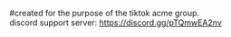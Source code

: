 #created for the purpose of the tiktok acme group. </br>
discord support server: https://discord.gg/pTQmwEA2nv </br>
